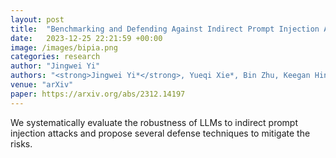 ```yaml
---
layout: post
title:  "Benchmarking and Defending Against Indirect Prompt Injection Attacks on Large Language Models"
date:   2023-12-25 22:21:59 +00:00
image: /images/bipia.png
categories: research
author: "Jingwei Yi"
authors: "<strong>Jingwei Yi*</strong>, Yueqi Xie*, Bin Zhu, Keegan Hines, Emre Kiciman, Guangzhong Sun, Xing Xie, Fangzhao Wu"
venue: "arXiv"
paper: https://arxiv.org/abs/2312.14197
---
```

We systematically evaluate the robustness of LLMs to indirect prompt injection attacks and propose several defense techniques to mitigate the risks.